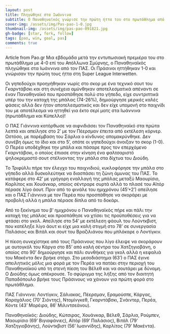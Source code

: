 ```yaml
---
layout: post
title: Πληγώθηκε στα Ιωάννινα
subtitle: Ο Παναθηναϊκός γνώρισε την πρώτη ήττα του στο πρωτάθλημα από τον ΠΑΣ Γιάννινα με 1-0
cover-img: /assets/img/Pas-pao-1-0.jpg
thumbnail-img: /assets/img/pas-pao-091821.jpg   
gh-badge: [star, fork, follow]
tags: [pao, win, goal, pas]
comments: true
---
```

Article from Pao.gr 
Μια εβδομάδα μετά την εντυπωσιακή πρεμιέρα του στο πρωτάθλημα με 4-0 επί του Απόλλωνα Σμύρνης, ο Παναθηναϊκός πληγώθηκε στα Ιωάννινα από τον ΠΑΣ. Οι Πράσινοι ηττήθηκαν 1-0 και γνώρισαν την πρώτη τους ήττα στη Super League Interwetten.

Οι γηπεδούχοι προηγήθηκαν νωρίς στο σκορ με ένα τεχνικό σουτ του Γκαρντάβσκι και στη συνέχεια αμύνθηκαν αποτελεσματικά απέναντι σε έναν Παναθηναϊκό που προσπάθησε πολύ στο γήπεδο, είχε συντριπτικά υπέρ του την κατοχή της μπάλας (74-26%), δημιούργησε μερικές καλές φάσεις αλλά δεν ήταν αποτελεσματικός και δεν είχε υπομονή στο παιχνίδι του με αποτέλεσμα να ηττηθεί για έκτο σερί ματς στα Ιωάννινα (πρωτάθλημα και Κύπελλο)!

Ο ΠΑΣ Γιάννινα κατόρθωσε να αιφνιδιάσει τον Παναθηναϊκό στα πρώτα λεπτά και απείλησε στο 2’ με τον Πέερσμαν έπειτα από εκτέλεση κόρνερ. Ωστόσο, με παρέμβαση του Σάρλια ο κίνδυνος απομακρύνθηκε. Δεν συνέβη όμως το ίδιο και στο 5’, οπότε οι γηπεδούχοι άνοιξαν το σκορ (1-0). Ο Περέα υποδέχθηκε την μπάλα και πάσαρε προς τον επερχόμενο Γκαρντάβσκι, ο οποίος έπιασε στην κίνηση ένα φαλτσαριστό ψηλοκρεμαστό σουτ στέλνοντας την μπάλα στα δίχτυα του Διούδη.

Το Τριφύλλι πήρε τον έλεγχο του παιχνιδιού, κυκλοφόρησε την μπάλα στο γήπεδο αλλά δυσκολεύτηκε να διασπάσει τη ζώνη άμυνας του ΠΑΣ. Το κατάφερε στο 42’ με γρήγορη εναλλαγή της μπάλας μεταξύ Μαουρίσιο, Καρλίτος και Χουάνκαρ, οποίος σέντραρε συρτά αλλά το πλασέ του Αϊτόρ πέρασε λίγο άουτ. Πριν από το φινάλε του ημιχρόνου (45’+2’) απείλησε και ο ΠΑΣ Γιάννινα με τον Περέα που προσπάθησε να σκοράρει με προβολή αλλά η μπάλα πέρασε δίπλα από το δοκάρι.

Από το ξεκίνημα του β’ ημιχρόνου ο Παναθηναϊκός πήρε και πάλι την κατοχή της μπάλας και προσπάθησε να χτίσει τις προϋποθέσεις για να φτάσει στο γκολ. Απείλησε στο 54’ με εκτέλεση φάουλ του Λούντκβιστ, που κατέληξε λίγο άουτ κι είχε μια καλή στιγμή στο 78’ σε συνεργασία Παλάσιος και Βιτάλ και σουτ του Βραζιλιάνου που μπλόκαρε ο Λοντίγκιν.

Η πίεση συνεχίστηκε από τους Πράσινους που λίγο έλειψε να σκοράρουν με αυτογκόλ του Κάργα στο 85’ από καλή σέντρα του Χατζηγιοβάνη, ο οποίος στο 90’ δημιούργησε και πάλι συνθήκες για γκολ αλλά η κεφαλιά του Μακέντα δεν βρήκε στόχο. Στο μεσοδιάστημα (63’) ο ΠΑΣ έγινε απειλητικός μόλις μια φορά με τον Περέα να πατάει στην περιοχή του Παναθηναϊκού υπό τη στενή πίεση του Βέλεθ και να σουτάρει με δύναμη. Ο Διούδης όμως απέκρουσε. Το σφύριγμα της λήξης από τον διαιτητή Παπαδόπουλο βρήκε τους Πράσινους να χάνουν για πρώτη φορά στο πρωτάθλημα.

ΠΑΣ Γιάννινα: Λοντίγκιν, Σάλιακας, Πέερσμαν, Εραμούσπε, Κάργας, Καραχάλιος (70’ Σιόντης), Ντομίνγκεθ, Γκαρντάβσκι, Σνάιντερ, Περέα, Κόντε (43’ Μορέιρα, 86′ Μιλιντσεάνου).

Παναθηναϊκός: Διούδης, Κώτσιρας, Χουάνκαρ, Βέλεθ, Σάρλια, Ρούμπεν, Μαουρίσιο (69’ Βιγιαφάνιες), Αϊτόρ (69’ Παλάσιος), Βιτάλ (79’ Χατζηγιοβάνης), Λούντκβιστ (56’ Ιωαννίδης), Καρλίτος (79’ Μακέντα).
